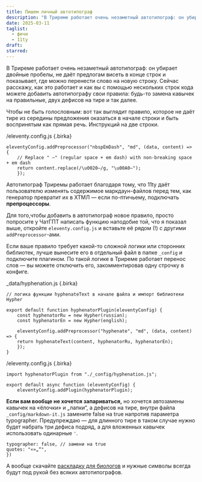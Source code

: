 ```yaml
---
title: Пишем личный автотипограф
description: "В Триреме работает очень незаметный автотипограф: он убирает двойные пробелы, не даёт предлогам висеть в конце строк и показывает, где можно перенести слово. С помощью нескольких строчек кода вы можете дописать в него свои правила — в этой заметке расскажу, как."
date: 2025-03-11
taglist:
  - фичи
  - 11ty
draft: 
starred:
---
```

В Триреме работает очень незаметный автотипограф: он убирает двойные пробелы, не даёт предлогам висеть в конце строк и показывает, где можно перенести слово на новую строку. Сейчас расскажу, как это работает и как вы с помощью нескольких строк кода можете добавить автотипографу свои правила: будь-то замена кавычек на правильные, двух дефисов на тире и так далее.

Чтобы не быть голословным: вот так выглядит правило, которое не даёт тире из середины предложения оказаться в начале строки и быть воспринятым как прямая речь. Инструкций на две строки.

/eleventy.config.js {.birka}
```
eleventyConfig.addPreprocessor("nbspEmDash", "md", (data, content) => {
	// Replace " —" (regular space + em dash) with non-breaking space + em dash
	return content.replace(/\u0020—/g, "\u00A0—");
	});
```

Автотипограф Триремы работает благодаря тому, что 11ty даёт пользователю изменять содержимое маркдаун-файлов перед тем, как генератор превратит их в ХТМЛ — если по-птичьему, подключать **препроцессоры**.

Для того,чтобы добавить в автотипограф новое правило, просто попросите у ЧатГПТ написать функцию наподобие той, что я показал выше, откройте `eleventy.config.js` и вставьте её рядом (!) с другими `addPreprocessor`-ами.

Если ваше правило требует какой-то сложной логики или сторонних библиотек, лучше вынесите его в отдельный файл в папке `_config` и подключите плагином. По такой логике в Триреме работает перенос слов — вы можете отключить его, закомментировав одну строчку в конфиге.

\_data/hyphenation.js {.birka}
```
// логика функции hyphenateText в начале файла и импорт библиотеки Hypher

export default function hyphenatorPlugin(eleventyConfig) {
	const hyphenatorRu = new Hypher(russian);
	const hyphenatorEn = new Hypher(english);
	
	eleventyConfig.addPreprocessor("hyphenate", "md", (data, content) => {
	return hyphenateText(content, hyphenatorRu, hyphenatorEn);
	}); 
}
```

/eleventy.config.js {.birka}
```
import hyphenatorPlugin from "./_config/hyphenation.js";

export default async function (eleventyConfig) {
	eleventyConfig.addPlugin(hyphenatorPlugin); 
``` 

**Eсли вам вообще не хочется запариваться,** но хочется автозамены кавычек на «ёлочки» и „лапки“, а дефисов на тире, внутри файла `_config/markdown-it.js`  замените false на true напротив параметра typographer. Предупреждаю — для длинного тире в таком случае нужно будет набрать три дефиса подряд, а для вложенных кавычек использовать одинарные `'`.

```
typographer: false, // замени на true
quotes: "«»„“",     
})
```

А вообще скачайте [раскладку для биологов](https://magvag.ru/layout/) и нужные символы всегда будут под рукой без всяких автотипографов.